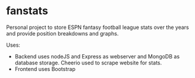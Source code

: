 # fanstats
Personal project to store ESPN fantasy football league stats over the years and provide position breakdowns and graphs.

Uses:
- Backend uses nodeJS and Express as webserver and MongoDB as database storage.  Cheerio used to scrape website for stats.
- Frontend uses Bootstrap
